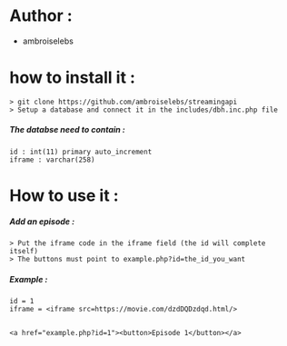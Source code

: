 # Author :
* ambroiselebs

# how to install it :

```
> git clone https://github.com/ambroiselebs/streamingapi
> Setup a database and connect it in the includes/dbh.inc.php file
```

##### The databse need to contain :

```
id : int(11) primary auto_increment
iframe : varchar(258)
```

# How to use it :

##### Add an episode : 

```
> Put the iframe code in the iframe field (the id will complete itself)
> The buttons must point to example.php?id=the_id_you_want
```

##### Example : 

```
id = 1
iframe = <iframe src=https://movie.com/dzdDQDzdqd.html/>


<a href="example.php?id=1"><button>Episode 1</button></a>
```
